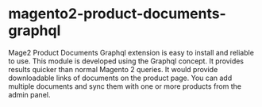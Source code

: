 # magento2-product-documents-graphql
Mage2 Product Documents Graphql extension is easy to install and reliable to use. This module is developed using the Graphql concept. It provides results quicker than normal Magento 2 queries. It would provide downloadable links of documents on the product page. You can add multiple documents and sync them with one or more products from the admin panel.
